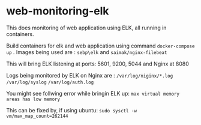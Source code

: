 # web-monitoring-elk
This does monitoring of web application using ELK, all running in containers.

Build containers for elk and web application using command `docker-compose up` . Images being used are : `sebp\elk` and `saimak/nginx-filebeat`

This will bring ELK listening at ports: 5601, 9200, 5044 and Nginx at 8080

Logs being monitored by ELK on Nginx are : 
`/var/log/niginx/*.log`
`/var/log/syslog`
`/var/log/auth.log`

You might see follwing error while bringin ELK up:
`max virtual memory areas has low memory`

This can be fixed by, if using ubuntu:
`sudo sysctl -w vm/max_map_count=262144`
